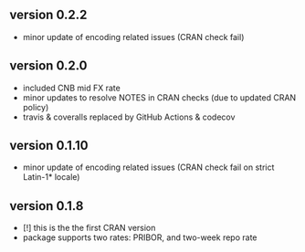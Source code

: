 ## version 0.2.2

  - minor update of encoding related issues (CRAN check fail)

## version 0.2.0

  - included CNB mid FX rate
  - minor updates to resolve NOTES in CRAN checks (due to updated CRAN policy)
  - travis & coveralls replaced by GitHub Actions & codecov

## version 0.1.10

  - minor update of encoding related issues (CRAN check fail on strict Latin-1* locale)

## version 0.1.8  

  - [!] this is the the first CRAN version  
  - package supports two rates: PRIBOR, and two-week repo rate


